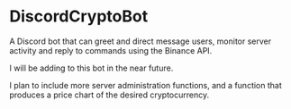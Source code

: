 # DiscordCryptoBot
A Discord bot that can greet and direct message users, monitor server activity and reply to commands using the Binance API.

I will be adding to this bot in the near future.

I plan to include more server administration functions, and a function that produces a price chart of the desired cryptocurrency. 

